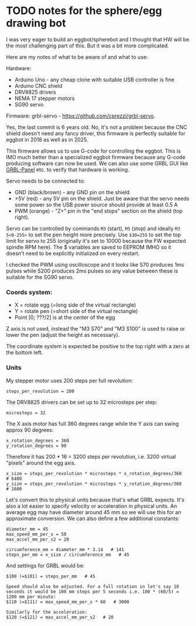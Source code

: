 # TODO notes for the sphere/egg drawing bot

I was very eager to build an eggbot/spherebot and I thought that HW will be the most challenging part of this. But it was a bit more complicated.

Here are my notes of what to be aware of and what to use:

Hardware:
- Arduino Uno - any cheap clone with suitable USB controller is fine
- Arduino CNC shield
- DRV8825 drivers
- NEMA 17 stepper motors
- SG90 servo

Firmware: grbl-servo - https://github.com/cprezzi/grbl-servo. 

Yes, the last commit is 6 years old. No, it's not a problem because the CNC shield doesn't need any fancy driver, this firmware is perfectly suitable for eggbot in 2018 as well as in 2025.

This firmware allows us to use G-code for controlling the eggbot. This is IMO much better than a specialized eggbot firmware because any G-code producing software can now be used. We can also use some GRBL GUI like [GRBL-Panel](https://github.com/gerritv/Grbl-Panel/releases) etc. to verify that hardware is working.

Servo needs to be connected to:
 - GND (black/brown) - any GND pin on the shield
 - +5V (red) - any 5V pin on the shield. Just be aware that the servo needs some power so the USB power source should provide at least 0.5 A
 - PWM (orange) - "Z+" pin in the "end stops" section on the shield (top right).

Servo can be controlled by commands `M3` (start), `M5` (stop) and ideally `M3 S<0-255>` to set the pen height more precisely. 
Use `$30=255` to set the top limit for servo to 255 (originally it's set to 10000 because the FW expected spindle RPM here). The $ variables are saved to EEPROM IMHO so it doesn't need to be explicitly initialized on every restart.

I checked the PWM using oscilloscope and it looks like S70 produces 1ms pulses while S200 produces 2ms pulses so any value between these is suitable for the SG90 servo.


### Coords system:

- X = rotate egg (=long side of the virtual rectangle)
- Y = rotate pen (=short side of the virtual rectangle)
- Point \[0; ???/2\] is at the center of the egg

Z axis is not used, instead the "M3 S70" and "M3 S100" is used to raise or lower the pen (adjust the height as necessary).

The coordinate system is expected be positive to the top right with a zero at the bottom left.

### Units

My stepper motor uses 200 steps per full revolution:

```
steps_per_revolution = 200
```

The DRV8825 drivers can be set up to 32 microsteps per step:

```
microsteps = 32
```

The X axis motor has full 360 degrees range while the Y axis can swing approx 90 degrees:

```
x_rotation_degrees = 360
y_rotation_degrees = 90
```

Therefore it has 200 * 16 = 3200 steps per revolution, i.e. 3200 virtual "pixels" around the egg axis.

```
x_size = steps_per_revolution * microsteps * x_rotation_degrees/360   # 6400
y_size = steps_per_revolution * microsteps * y_rotation_degrees/360   # 1600
```

Let's convert this to physical units because that's what GRBL expects. It's also a lot easier to specify velocity or acceleration in physical units. An average egg may have diameter around 45 mm so we will use this for an approximate conversion. We can also define a few additional constants:

```
diameter_mm = 45
max_speed_mm_per_s = 50
max_accel_mm_per_s2 = 20
```

```
circumference_mm = diameter_mm * 3.14   # 141
steps_per_mm = x_size / circumference_mm   # 45
```

And settings for GRBL would be:

```
$100 (=$101) = steps_per_mm   # 45

Speed should also be adjusted. For a full rotation in let's say 10 seconds it would be 100 mm steps per 5 seconds i.e. 100 * (60/5) = 1200 mm per minute:
$110 (=$111) = max_speed_mm_per_s * 60   # 3000

Similarly for the acceleration:
$120 (=$121) = max_accel_mm_per_s2   # 20
```


